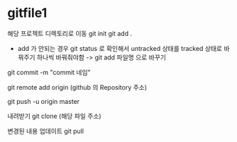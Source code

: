 # gitfile1
해당 프로젝트 디렉토리로 이동
git init
git add .
- add 가 안되는 경우
git status 로 확인해서 untracked 상태를 tracked 상태로 바꿔주기
하나씩 바꿔줘야함
-> git add 파일명   으로 바꾸기

git commit -m "commit 네임"

git remote add origin (github 의 Repository 주소)

git push -u origin master

내려받기
git clone (해당 파일 주소)

변경된 내용 업데이트
git pull
